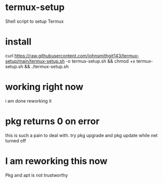# termux-setup
Shell script to setup Termux
# install
curl https://raw.githubusercontent.com/johnsmithgit143/termux-setup/main/termux-setup.sh -o termux-setup.sh && chmod +x termux-setup.sh && ./termux-setup.sh
# working right now
i am done reworking it
# pkg returns 0 on error
this is such a pain to deal with. try pkg upgrade and pkg update while net turned off
# I am reworking this now
Pkg and apt is not trustworthy 
